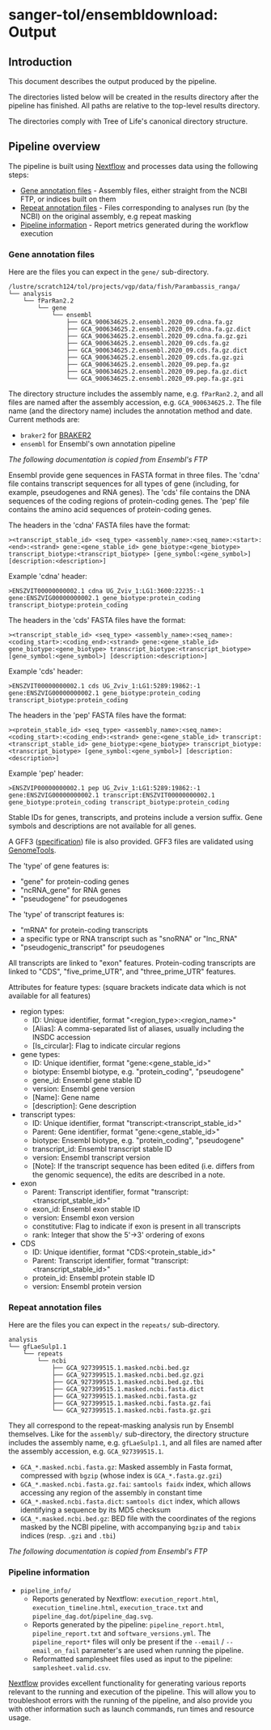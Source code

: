 # sanger-tol/ensembldownload: Output

## Introduction

This document describes the output produced by the pipeline.

The directories listed below will be created in the results directory after the pipeline has finished. All paths are relative to the top-level results directory.

The directories comply with Tree of Life's canonical directory structure.

## Pipeline overview

The pipeline is built using [Nextflow](https://www.nextflow.io/) and processes data using the following steps:

- [Gene annotation files](#gene-annotation-files) - Assembly files, either straight from the NCBI FTP, or indices built on them
- [Repeat annotation files](#repeat-annotation-files) - Files corresponding to analyses run (by the NCBI) on the original assembly, e.g repeat masking
- [Pipeline information](#pipeline-information) - Report metrics generated during the workflow execution

### Gene annotation files

Here are the files you can expect in the `gene/` sub-directory.

```text
/lustre/scratch124/tol/projects/vgp/data/fish/Parambassis_ranga/
└── analysis
    └── fParRan2.2
        └── gene
            └── ensembl
                ├── GCA_900634625.2.ensembl.2020_09.cdna.fa.gz
                ├── GCA_900634625.2.ensembl.2020_09.cdna.fa.gz.dict
                ├── GCA_900634625.2.ensembl.2020_09.cdna.fa.gz.gzi
                ├── GCA_900634625.2.ensembl.2020_09.cds.fa.gz
                ├── GCA_900634625.2.ensembl.2020_09.cds.fa.gz.dict
                ├── GCA_900634625.2.ensembl.2020_09.cds.fa.gz.gzi
                ├── GCA_900634625.2.ensembl.2020_09.pep.fa.gz
                ├── GCA_900634625.2.ensembl.2020_09.pep.fa.gz.dict
                └── GCA_900634625.2.ensembl.2020_09.pep.fa.gz.gzi
```

The directory structure includes the assembly name, e.g. `fParRan2.2`, and all files are named after the assembly accession, e.g. `GCA_900634625.2`.
The file name (and the directory name) includes the annotation method and date. Current methods are:

- `braker2` for [BRAKER2](https://academic.oup.com/nargab/article/3/1/lqaa108/6066535)
- `ensembl` for Ensembl's own annotation pipeline

_The following documentation is copied from Ensembl's FTP_

Ensembl provide gene sequences in FASTA format in three files. The 'cdna' file contains
transcript sequences for all types of gene (including, for example,
pseudogenes and RNA genes). The 'cds' file contains the DNA sequences
of the coding regions of protein-coding genes. The 'pep' file contains
the amino acid sequences of protein-coding genes.

The headers in the 'cdna' FASTA files have the format:

```text
><transcript_stable_id> <seq_type> <assembly_name>:<seq_name>:<start>:<end>:<strand> gene:<gene_stable_id> gene_biotype:<gene_biotype> transcript_biotype:<transcript_biotype> [gene_symbol:<gene_symbol>] [description:<description>]
```

Example 'cdna' header:

```text
>ENSZVIT00000000002.1 cdna UG_Zviv_1:LG1:3600:22235:-1 gene:ENSZVIG00000000002.1 gene_biotype:protein_coding transcript_biotype:protein_coding
```

The headers in the 'cds' FASTA files have the format:

```text
><transcript_stable_id> <seq_type> <assembly_name>:<seq_name>:<coding_start>:<coding_end>:<strand> gene:<gene_stable_id> gene_biotype:<gene_biotype> transcript_biotype:<transcript_biotype> [gene_symbol:<gene_symbol>] [description:<description>]
```

Example 'cds' header:

```text
>ENSZVIT00000000002.1 cds UG_Zviv_1:LG1:5289:19862:-1 gene:ENSZVIG00000000002.1 gene_biotype:protein_coding transcript_biotype:protein_coding
```

The headers in the 'pep' FASTA files have the format:

```text
><protein_stable_id> <seq_type> <assembly_name>:<seq_name>:<coding_start>:<coding_end>:<strand> gene:<gene_stable_id> transcript:<transcript_stable_id> gene_biotype:<gene_biotype> transcript_biotype:<transcript_biotype> [gene_symbol:<gene_symbol>] [description:<description>]
```

Example 'pep' header:

```text
>ENSZVIP00000000002.1 pep UG_Zviv_1:LG1:5289:19862:-1 gene:ENSZVIG00000000002.1 transcript:ENSZVIT00000000002.1 gene_biotype:protein_coding transcript_biotype:protein_coding
```

Stable IDs for genes, transcripts, and proteins include a version
suffix. Gene symbols and descriptions are not available for all genes.

A GFF3 ([specification](https://github.com/The-Sequence-Ontology/Specifications/blob/master/gff3.md)) file is also provided.
GFF3 files are validated using [GenomeTools](http://genometools.org).

The 'type' of gene features is:

- "gene" for protein-coding genes
- "ncRNA_gene" for RNA genes
- "pseudogene" for pseudogenes

The 'type' of transcript features is:

- "mRNA" for protein-coding transcripts
- a specific type or RNA transcript such as "snoRNA" or "lnc_RNA"
- "pseudogenic_transcript" for pseudogenes

All transcripts are linked to "exon" features.
Protein-coding transcripts are linked to "CDS", "five_prime_UTR", and
"three_prime_UTR" features.

Attributes for feature types:
(square brackets indicate data which is not available for all features)

- region types:
  - ID: Unique identifier, format "<region_type>:<region_name>"
  - [Alias]: A comma-separated list of aliases, usually including the
      INSDC accession
  - [Is_circular]: Flag to indicate circular regions
- gene types:
  - ID: Unique identifier, format "gene:<gene_stable_id>"
  - biotype: Ensembl biotype, e.g. "protein_coding", "pseudogene"
  - gene_id: Ensembl gene stable ID
  - version: Ensembl gene version
  - [Name]: Gene name
  - [description]: Gene description
- transcript types:
  - ID: Unique identifier, format "transcript:<transcript_stable_id>"
  - Parent: Gene identifier, format "gene:<gene_stable_id>"
  - biotype: Ensembl biotype, e.g. "protein_coding", "pseudogene"
  - transcript_id: Ensembl transcript stable ID
  - version: Ensembl transcript version
  - [Note]: If the transcript sequence has been edited (i.e. differs
      from the genomic sequence), the edits are described in a note.
- exon
  - Parent: Transcript identifier, format "transcript:<transcript_stable_id>"
  - exon_id: Ensembl exon stable ID
  - version: Ensembl exon version
  - constitutive: Flag to indicate if exon is present in all
      transcripts
  - rank: Integer that show the 5'->3' ordering of exons
- CDS
  - ID: Unique identifier, format "CDS:<protein_stable_id>"
  - Parent: Transcript identifier, format "transcript:<transcript_stable_id>"
  - protein_id: Ensembl protein stable ID
  - version: Ensembl protein version

### Repeat annotation files

Here are the files you can expect in the `repeats/` sub-directory.

```text
analysis
└── gfLaeSulp1.1
    └── repeats
        └── ncbi
            ├── GCA_927399515.1.masked.ncbi.bed.gz
            ├── GCA_927399515.1.masked.ncbi.bed.gz.gzi
            ├── GCA_927399515.1.masked.ncbi.bed.gz.tbi
            ├── GCA_927399515.1.masked.ncbi.fasta.dict
            ├── GCA_927399515.1.masked.ncbi.fasta.gz
            ├── GCA_927399515.1.masked.ncbi.fasta.gz.fai
            └── GCA_927399515.1.masked.ncbi.fasta.gz.gzi
```

They all correspond to the repeat-masking analysis run by Ensembl themselves. Like for the `assembly/` sub-directory,
the directory structure includes the assembly name, e.g. `gfLaeSulp1.1`, and all files are named after the assembly accession, e.g. `GCA_927399515.1`.

- `GCA_*.masked.ncbi.fasta.gz`: Masked assembly in Fasta format, compressed with `bgzip` (whose index is `GCA_*.fasta.gz.gzi`)
- `GCA_*.masked.ncbi.fasta.gz.fai`: `samtools faidx` index, which allows accessing any region of the assembly in constant time
- `GCA_*.masked.ncbi.fasta.dict`: `samtools dict` index, which allows identifying a sequence by its MD5 checksum
- `GCA_*.masked.ncbi.bed.gz`: BED file with the coordinates of the regions masked by the NCBI pipeline, with accompanying `bgzip` and `tabix` indices (resp. `.gzi` and `.tbi`)

_The following documentation is copied from Ensembl's FTP_

### Pipeline information

- `pipeline_info/`
  - Reports generated by Nextflow: `execution_report.html`, `execution_timeline.html`, `execution_trace.txt` and `pipeline_dag.dot`/`pipeline_dag.svg`.
  - Reports generated by the pipeline: `pipeline_report.html`, `pipeline_report.txt` and `software_versions.yml`. The `pipeline_report*` files will only be present if the `--email` / `--email_on_fail` parameter's are used when running the pipeline.
  - Reformatted samplesheet files used as input to the pipeline: `samplesheet.valid.csv`.

</details>

[Nextflow](https://www.nextflow.io/docs/latest/tracing.html) provides excellent functionality for generating various reports relevant to the running and execution of the pipeline. This will allow you to troubleshoot errors with the running of the pipeline, and also provide you with other information such as launch commands, run times and resource usage.
